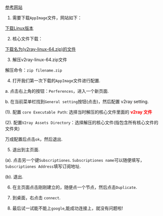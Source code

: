 [参考网站](https://mahongfei.com/1776.html)

1. 需要下载`AppImage`文件，网站如下：

[下载Linux版本](https://github.com/Qv2ray/Qv2ray/releases/tag/v1.99.6)

2. 核心文件下载：

[下载名为(v2ray-linux-64.zip)的文件](https://github.com/v2ray/v2ray-core/releases/)

3. 解压v2ray-linux-64.zip文件

解压命令：`zip filename.zip`

4. 打开我们第一次下载的`AppImage`文件进行配置.

  a. 点击右上角的按钮：`Perferences`，进入一个新页面.
  
  b. 在当前菜单栏找到`General setting`按钮(点击)，然后配置 v2ray setting.
  
  (1). 配置 `core Executable Path`: 选择当时解压的核心文件里面的 <font color=red>**v2ray 文件**</font>
  
  (2). 配置`V2ray Assets Directory`：选择解压的核心文件(指包含所有核心文件的文件夹)
  
  万成配置后点击`ok`，然后退出.
  
 5. 退出到主页面.
 
 (a). 点击另一个键`Subscriptiones`. `Subscriptiones name`可以随便填写，`Subscriptiones Address`填写订阅地址.
 
 (b). 退出.
 
 6. 在主页面点击刚刚建立的，随便点一个节点，然后点击`Duplicate`.
 
 7. 到桌面，右点击 `connect`.
 
 8. 最后试一试能不能上`google`,能成功连接上，就没有问题啦!
 
  
 

